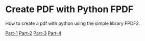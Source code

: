 # Create PDF with Python FPDF

How to create a pdf with python using the simple library FPDF2. 

[Part-1](https://github.com/nihathalici/Create-PDF-with-Python-FPDF/tree/main/Part-1)
[Part-2](https://github.com/nihathalici/Create-PDF-with-Python-FPDF/tree/main/Part-2)
[Part-3](https://github.com/nihathalici/Create-PDF-with-Python-FPDF/tree/main/Part-3)
[Part-4](https://github.com/nihathalici/Create-PDF-with-Python-FPDF/tree/main/Part-4)
